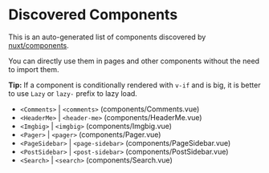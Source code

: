 # Discovered Components

This is an auto-generated list of components discovered by [nuxt/components](https://github.com/nuxt/components).

You can directly use them in pages and other components without the need to import them.

**Tip:** If a component is conditionally rendered with `v-if` and is big, it is better to use `Lazy` or `lazy-` prefix to lazy load.

- `<Comments>` | `<comments>` (components/Comments.vue)
- `<HeaderMe>` | `<header-me>` (components/HeaderMe.vue)
- `<Imgbig>` | `<imgbig>` (components/Imgbig.vue)
- `<Pager>` | `<pager>` (components/Pager.vue)
- `<PageSidebar>` | `<page-sidebar>` (components/PageSidebar.vue)
- `<PostSidebar>` | `<post-sidebar>` (components/PostSidebar.vue)
- `<Search>` | `<search>` (components/Search.vue)
